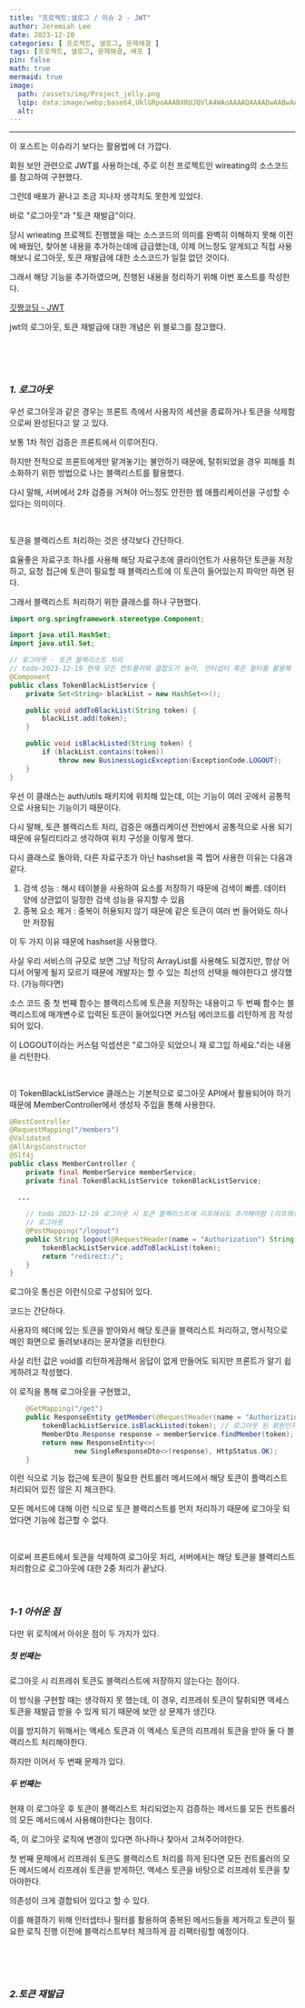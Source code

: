 ```yaml
---
title: "프로젝트:샐로그 / 이슈 2 - JWT"
author: Jeremiah Lee
date: 2023-12-20
categories: [ 프로젝트, 샐로그, 문제해결 ]
tags: [프로젝트, 샐로그, 문제해결, 배포 ]
pin: false
math: true
mermaid: true
image: 
  path: /assets/img/Project_jelly.png
  lqip: data:image/webp;base64,UklGRpoAAABXRUJQVlA4WAoAAAAQAAAADwAABwAAQUxQSDIAAAARL0AmbZurmr57yyIiqE8oiG0bejIYEQTgqiDA9vqnsUSI6H+oAERp2HZ65qP/VIAWAFZQOCBCAAAA8AEAnQEqEAAIAAVAfCWkAALp8sF8rgRgAP7o9FDvMCkMde9PK7euH5M1m6VWoDXf2FkP3BqV0ZYbO6NA/VFIAAAA
  alt: 
---
```

***

이 포스트는 이슈라기 보다는 활용법에 더 가깝다.

회원 보안 관련으로 JWT를 사용하는데, 주로 이전 프로젝트인 wireating의 소스코드를 참고하여 구현했다.

그런데 배포가 끝나고 조금 지나자 생각치도 못한게 있었다.

바로 "로그아웃"과 "토큰 재발급"이다.

당시 wrieating 프로젝트 진행했을 때는 소스코드의 의미를 완벽히 이해하지 못해 이전에 배웠던, 찾아본 내용을 추가하는데에 급급했는데,
이제 어느정도 알게되고 직접 사용해보니 로그아웃, 토큰 재발급에 대한 소스코드가 일절 없던 것이다.

그래서 해당 기능을 추가하였으며, 진행된 내용을 정리하기 위해 이번 포스트를 작성한다.


[깃짱코딩 - JWT](https://engineerinsight.tistory.com/232)

jwt의 로그아웃, 토큰 재발급에 대한 개념은 위 블로그를 참고했다.

<br>
<br>
<br>

### ***1. 로그아웃***

우선 로그아웃과 같은 경우는 프론트 측에서 사용자의 세션을 종료하거나 토큰을 삭제함으로써 완성된다고 알 고 있다.

보통 1차 적인 검증은 프론트에서 이루어진다.

하지만 전적으로 프론트에게만 맡겨놓기는 불안하기 때문에, 탈취되었을 경우 피해를 최소화하기 위한 방법으로 나는 블랙리스트를 활용했다.

다시 말해, 서버에서 2차 검증을 거쳐야 어느정도 안전한 웹 애플리케이션을 구성할 수 있다는 의미이다.

<br>

토큰을 블랙리스트 처리하는 것은 생각보다 간단하다.

효율좋은 자료구조 하나를 사용해 해당 자료구조에 클라이언트가 사용하던 토큰을 저장하고, 요청 접근에 토큰이 필요할 때 블랙리스트에
이 토큰이 들어있는지 파악만 하면 된다.

그래서 블랙리스트 처리하기 위한 클래스를 하나 구현했다.

```java
import org.springframework.stereotype.Component;

import java.util.HashSet;
import java.util.Set;

// 로그아웃 - 토큰 블랙리스트 처리
// todo-2023-12-19 현재 모든 컨트롤러와 결합도가 높아, 인터셉터 혹은 필터를 활용해 선 검증을 거치도록 리펙터링 해야함
@Component
public class TokenBlackListService {
    private Set<String> blackList = new HashSet<>();

    public void addToBlackList(String token) {
        blackList.add(token);
    }

    public void isBlackListed(String token) {
        if (blackList.contains(token))
            throw new BusinessLogicException(ExceptionCode.LOGOUT);
    }
}
```

우선 이 클래스는 auth/utils 패키지에 위치해 있는데, 이는 기능이 여러 곳에서 공통적으로 사용되는 기능이기 때문이다.

다시 말해, 토큰 블랙리스트 처리, 검증은 애플리케이션 전반에서 공통적으로 사용 되기 때문에 유틸리티라고 생각하여 위치 구성을 이렇게 했다.

다시 클래스로 돌아와, 다른 자료구조가 아닌 hashset을 콕 찝어 사용한 이유는 다음과 같다.
1. 검색 성능 : 해시 테이블을 사용하여 요소를 저장하기 때문에 검색이 빠름. 데이터 양에 상관없이 일정한 검색 성능을 유지할 수 있음
2. 중복 요소 제거 : 중복이 허용되지 않기 때문에 같은 토큰이 여러 번 들어와도 하나 만 저장됨

이 두 가지 이유 때문에 hashset을 사용했다.

사실 우리 서비스의 규모로 보면 그냥 적당히 ArrayList를 사용해도 되겠지만, 
항상 어디서 어떻게 될지 모르기 때문에 개발자는 할 수 있는 최선의 선택을 해야한다고 생각했다. (가능하다면)

소스 코드 중 첫 번째 함수는 블랙리스트에 토큰을 저장하는 내용이고
두 번째 함수는 블랙리스트에 매개변수로 입력된 토큰이 들어있다면 커스텀 에러코드를 리턴하게 끔 작성되어 있다.

이 LOGOUT이라는 커스텀 익셉션은 "로그아웃 되었으니 재 로그입 하세요."라는 내용을 리턴한다.

<br>

이 TokenBlackListService 클래스는 기본적으로 로그아웃 API에서 활용되어야 하기 때문에 
MemberController에서 생성자 주입을 통해 사용한다.

```java
@RestController
@RequestMapping("/members")
@Validated
@AllArgsConstructor
@Slf4j
public class MemberController {
    private final MemberService memberService;
    private final TokenBlackListService tokenBlackListService;
    
  ...

    // todo 2023-12-19 로그아웃 시 토큰 블랙리스트에 리프레쉬도 추가해야함 (리프레쉬 탈취 방지)
    // 로그아웃
    @PostMapping("/logout")
    public String logout(@RequestHeader(name = "Authorization") String token) {
        tokenBlackListService.addToBlackList(token);
        return "redirect:/";
    }
}
```

로그아웃 통신은 이런식으로 구성되어 있다.

코드는 간단하다. 

사용자의 헤더에 있는 토큰을 받아와서 해당 토큰을 블랙리스트 처리하고, 명시적으로 메인 화면으로 돌려보내라는 문자열을 리턴한다.

사실 리턴 값은 void를 리턴하게끔해서 응답이 없게 만들어도 되지만 프론트가 알기 쉽게하려고 작성했다.

이 로직을 통해 로그아웃을 구현했고,

```java
    @GetMapping("/get")
    public ResponseEntity getMember(@RequestHeader(name = "Authorization") String token) {
        tokenBlackListService.isBlackListed(token); // 로그아웃 된 회원인지 체크
        MemberDto.Response response = memberService.findMember(token);
        return new ResponseEntity<>(
                new SingleResponseDto<>(response), HttpStatus.OK);
    }
```

이런 식으로 기능 접근에 토큰이 필요한 컨트롤러 메서드에서 해당 토큰이 플랙리스트 처리되어 있진 않은 지 체크한다.

모든 메서드에 대해 이런 식으로 토큰 블랙리스트를 먼저 처리하기 때문에 로그아웃 되었다면 기능에 접근할 수 없다.

<br>

이로써 프론트에서 토큰을 삭제하여 로그아웃 처리, 서버에서는 해당 토큰을 블랙리스트 처리함으로 로그아웃에 대한 2중 처리가 끝났다.

<br>

### ***1-1 아쉬운 점***

다만 위 로직에서 아쉬운 점이 두 가지가 있다.

##### *첫 번째는*

로그아웃 시 리프레쉬 토큰도 블랙리스트에 저장하지 않는다는 점이다.

이 방식을 구현할 때는 생각하지 못 했는데, 이 경우, 리프레쉬 토큰이 탈취되면 액세스 토큰을 재발급 받을 수 있게 되기 때문에 보안 상 문제가 생긴다.

이를 방지하기 위해서는 액세스 토큰과 이 엑세스 토큰의 리프레쉬 토큰을 받아 둘 다 블랙리스트 처리해야한다.

하지만 이어서 두 번째 문제가 있다.

##### *두 번째는*

현재 이 로그아웃 후 토큰이 블랙리스트 처리되었는지 검증하는 메서드를 모든 컨트롤러의 모든 메서드에서 사용해야한다는 점이다.

즉, 이 로그아웃 로직에 변경이 있다면 하나하나 찾아서 고쳐주어야한다.

첫 번째 문제에서 리프레쉬 토큰도 블랙리스트 처리를 하게 된다면 모든 컨트롤러의 모든 메서드에서 리프레쉬 토큰을 받게하던, 액세스 토큰을 바탕으로 리프레쉬 토큰을 찾아야한다.

의존성이 크게 결합되어 있다고 할 수 있다.

이를 해결하기 위해 인터셉터나 필터를 활용하여 중복된 메서드들을 제거하고 토큰이 필요한 로직 진행 이전에 블랙리스트부터 체크하게 끔 리팩터링할 예정이다.

<br>
<br>
<br>

### ***2.토큰 재발급***
